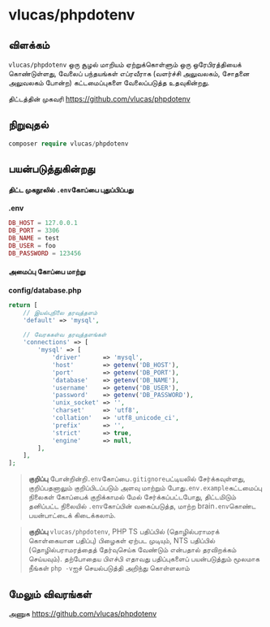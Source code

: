 # vlucas/phpdotenv

## விளக்கம்
`vlucas/phpdotenv` ஒரு சூழல் மாறியம் ஏற்றுக்கொள்ளும் ஒரு ஒரேபிரத்தியைக் கொண்டுள்ளது, வேலைப் பந்தயங்கள் எப்ரவீராக (வளர்ச்சி அலுவலகம், சோதனை அலுவலகம் போன்ற) கட்டமைப்புகளை வேலைப்படுத்த உதவுகின்றது.

திட்டத்தின் முகவரி
https://github.com/vlucas/phpdotenv
  
## நிறுவுதல்
 
```php
composer require vlucas/phpdotenv
 ```
  
## பயன்படுத்துகின்றது

#### திட்ட முகநூலில் `.env`கோப்பை புதுப்பிப்பது
**.env**
```php
DB_HOST = 127.0.0.1
DB_PORT = 3306
DB_NAME = test
DB_USER = foo
DB_PASSWORD = 123456
```

#### அமைப்பு கோப்பை மாற்று
**config/database.php**
```php
return [
    // இயல்புநிலை தரவுத்தளம்
    'default' => 'mysql',

    // வேரககள்வ தரவுத்தளங்கள்
    'connections' => [
        'mysql' => [
            'driver'      => 'mysql',
            'host'        => getenv('DB_HOST'),
            'port'        => getenv('DB_PORT'),
            'database'    => getenv('DB_NAME'),
            'username'    => getenv('DB_USER'),
            'password'    => getenv('DB_PASSWORD'),
            'unix_socket' => '',
            'charset'     => 'utf8',
            'collation'   => 'utf8_unicode_ci',
            'prefix'      => '',
            'strict'      => true,
            'engine'      => null,
        ],
    ],
];
```

> **குறிப்பு**
> போன்றின்றி`.env`கோப்பை`.gitignore`பட்டியலில் சேர்க்கவுள்ளது, குறிப்பதனாலும் குறிப்பிடப்படும் அளவு மாற்றும் போது`.env.example`கட்டமைப்பு நிலைகள் கோப்பைக் குறிக்காமல் மேல் சேர்க்கப்பட்டபோது, திட்டமிடும் தனிப்பட்ட நிலையில் `.env`கோப்பின் வகைப்படுத்த, மாற்ற brain`.env`கொண்ட பயன்பாட்டைக் கிடைக்கலாம்.

> **குறிப்பு**
> `vlucas/phpdotenv`, PHP TS பதிப்பில் (தொழில்பராமரக் கொள்கையான பதிப்பு) பிழைகள் ஏற்பட முடியும், NTS பதிப்பில் (தொழில்பராமரத்தைத் தேர்வுசெய்க வேண்டும் என்பதால் தரவிறக்கம் செய்யவும்).
> தற்போதைய பிஎச்பி எதாவது பதிப்புகளைப் பயன்படுத்தும் மூலமாக நீங்கள் `php -v`ஐச் செயல்படுத்தி அறிந்து கொள்ளலாம்

## மேலும் விவரங்கள்

அணுக https://github.com/vlucas/phpdotenv

